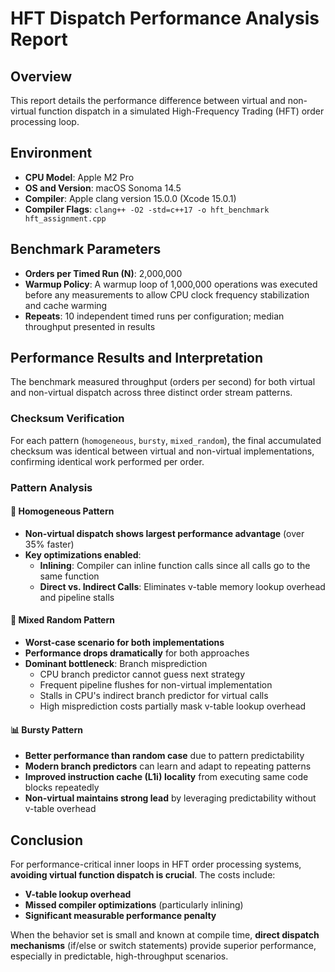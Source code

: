 # HFT Dispatch Performance Analysis Report

## Overview
This report details the performance difference between virtual and non-virtual function dispatch in a simulated High-Frequency Trading (HFT) order processing loop.

## Environment
- **CPU Model**: Apple M2 Pro
- **OS and Version**: macOS Sonoma 14.5
- **Compiler**: Apple clang version 15.0.0 (Xcode 15.0.1)
- **Compiler Flags**: `clang++ -O2 -std=c++17 -o hft_benchmark hft_assignment.cpp`

## Benchmark Parameters
- **Orders per Timed Run (N)**: 2,000,000
- **Warmup Policy**: A warmup loop of 1,000,000 operations was executed before any measurements to allow CPU clock frequency stabilization and cache warming
- **Repeats**: 10 independent timed runs per configuration; median throughput presented in results

## Performance Results and Interpretation

The benchmark measured throughput (orders per second) for both virtual and non-virtual dispatch across three distinct order stream patterns.

### Checksum Verification
For each pattern (`homogeneous`, `bursty`, `mixed_random`), the final accumulated checksum was identical between virtual and non-virtual implementations, confirming identical work performed per order.

### Pattern Analysis

#### 🚀 Homogeneous Pattern
- **Non-virtual dispatch shows largest performance advantage** (over 35% faster)
- **Key optimizations enabled**:
  - **Inlining**: Compiler can inline function calls since all calls go to the same function
  - **Direct vs. Indirect Calls**: Eliminates v-table memory lookup overhead and pipeline stalls

#### 🔀 Mixed Random Pattern
- **Worst-case scenario for both implementations**
- **Performance drops dramatically** for both approaches
- **Dominant bottleneck**: Branch misprediction
  - CPU branch predictor cannot guess next strategy
  - Frequent pipeline flushes for non-virtual implementation
  - Stalls in CPU's indirect branch predictor for virtual calls
  - High misprediction costs partially mask v-table lookup overhead

#### 📊 Bursty Pattern
- **Better performance than random case** due to pattern predictability
- **Modern branch predictors** can learn and adapt to repeating patterns
- **Improved instruction cache (L1i) locality** from executing same code blocks repeatedly
- **Non-virtual maintains strong lead** by leveraging predictability without v-table overhead

## Conclusion

For performance-critical inner loops in HFT order processing systems, **avoiding virtual function dispatch is crucial**. The costs include:

- **V-table lookup overhead**
- **Missed compiler optimizations** (particularly inlining)
- **Significant measurable performance penalty**

When the behavior set is small and known at compile time, **direct dispatch mechanisms** (if/else or switch statements) provide superior performance, especially in predictable, high-throughput scenarios.
